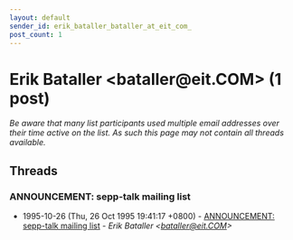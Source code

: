 ```yaml
---
layout: default
sender_id: erik_bataller_bataller_at_eit_com_
post_count: 1
---
```


# Erik Bataller <bataller<span>@</span>eit.COM> (1 post)

_Be aware that many list participants used multiple email addresses over their time active on the list. As such this page may not contain all threads available._

## Threads

### ANNOUNCEMENT: sepp-talk mailing list
+ 1995-10-26 (Thu, 26 Oct 1995 19:41:17 +0800) - [ANNOUNCEMENT: sepp-talk mailing list](/archive/1995/10/f2191529d41dc72052019d01950119b2dfcc8c4f27d3a8d734439d5ecea06c96) - _Erik Bataller \<bataller@eit.COM\>_


